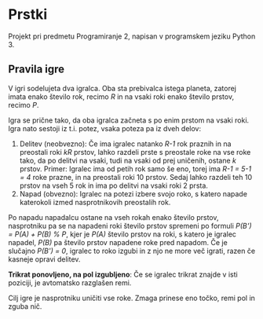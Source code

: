 # Prstki

Projekt pri predmetu Programiranje 2, napisan v programskem jeziku Python 3.

## Pravila igre

V igri sodelujeta dva igralca. Oba sta prebivalca istega planeta, zatorej imata enako število rok, recimo *R* in na vsaki roki enako število prstov, recimo *P*.

Igra se prične tako, da oba igralca začneta s po enim prstom na vsaki roki. Igra nato sestoji iz t.i. potez, vsaka poteza pa iz dveh delov:

1. Delitev (neobvezno): Če ima igralec natanko *R-1* rok praznih in na preostali roki *kR* prstov, lahko razdeli prste s preostale roke na vse roke tako, da po delitvi na vsaki, tudi na vsaki od prej uničenih, ostane *k* prstov. Primer: Igralec ima od petih rok samo še eno, torej ima *R-1 = 5-1 = 4* roke prazne, in na preostali roki 10 prstov. Sedaj lahko razdeli teh 10 prstov na vseh 5 rok in ima po delitvi na vsaki roki 2 prsta.
2. Napad (obvezno): Igralec na potezi izbere svojo roko, s katero napade katerokoli izmed nasprotnikovih preostalih rok.

Po napadu napadalcu ostane na vseh rokah enako število prstov, nasprotniku pa se na napadeni roki število prstov spremeni po formuli *P(B') = P(A) + P(B) % P*, kjer je *P(A)* število prstov na roki, s katero je igralec napadel, *P(B)* pa število prstov napadene roke pred napadom. Če je slučajno *P(B') = 0*, igralec to roko izgubi in z njo ne more več igrati, razen če kasneje opravi delitev.

**Trikrat ponovljeno, na pol izgubljeno**: Če se igralec trikrat znajde v isti poziciji, je avtomatsko razglašen remi.

Cilj igre je nasprotniku uničiti vse roke. Zmaga prinese eno točko, remi pol in zguba nič.
